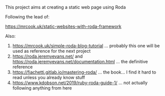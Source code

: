 This project aims at creating a static web page using Roda

Following the lead of:

https://mrcook.uk/static-websites-with-roda-framework

Also:
1. https://mrcook.uk/simple-roda-blog-tutorial ... probably this one will be used as reference for the next project
2. https://roda.jeremyevans.net/ and https://roda.jeremyevans.net/documentation.html ... the definitive reference
3. https://fiachetti.gitlab.io/mastering-roda/ ... the book... I find it hard to read unless you already know stuff
4. https://www.kdobson.net/2019/ruby-roda-guide-1/ ... not actually following anything from here